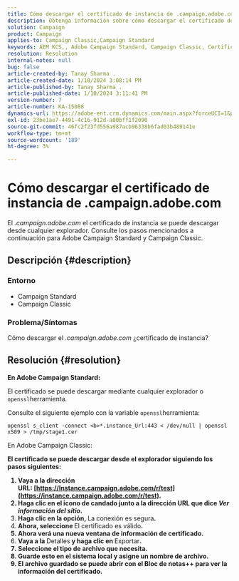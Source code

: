 ```yaml
---
title: Cómo descargar el certificado de instancia de .campaign.adobe.com
description: Obtenga información sobre cómo descargar el certificado de instancia para Adobe Campaign Standard y Campaign Classic.
solution: Campaign
product: Campaign
applies-to: Campaign Classic,Campaign Standard
keywords: AEM KCS,, Adobe Campaign Standard, Campaign Classic, Certificado de instancia, .campaign.adobe.com
resolution: Resolution
internal-notes: null
bug: false
article-created-by: Tanay Sharma .
article-created-date: 1/10/2024 3:08:14 PM
article-published-by: Tanay Sharma .
article-published-date: 1/10/2024 3:11:41 PM
version-number: 7
article-number: KA-15088
dynamics-url: https://adobe-ent.crm.dynamics.com/main.aspx?forceUCI=1&pagetype=entityrecord&etn=knowledgearticle&id=e7004411-caaf-ee11-a569-6045bd006e5a
exl-id: 23be1ae7-4491-4c16-912d-a00bff1f2090
source-git-commit: 46fc2f23fd556a987acb96338b6fad03b489141e
workflow-type: tm+mt
source-wordcount: '189'
ht-degree: 3%

---
```


# Cómo descargar el certificado de instancia de .campaign.adobe.com


El *.campaign.adobe.com* el certificado de instancia se puede descargar desde cualquier explorador. Consulte los pasos mencionados a continuación para Adobe Campaign Standard y Campaign Classic.

## Descripción {#description}


### Entorno

- Campaign Standard
- Campaign Classic


### Problema/Síntomas

Cómo descargar el *.campaign.adobe.com* ¿certificado de instancia?


## Resolución {#resolution}


<b>En Adobe Campaign Standard:</b>

El certificado se puede descargar mediante cualquier explorador o `openssl`herramienta.

Consulte el siguiente ejemplo con la variable `openssl`herramienta:


```
openssl s_client -connect <b>*.instance_Url:443 < /dev/null | openssl x509 > /tmp/stage1.cer
```




</b>En Adobe Campaign Classic:<b>

El certificado se puede descargar desde el explorador siguiendo los pasos siguientes:

1. Vaya a la dirección URL: [https://Instance.campaign.adobe.com/r/test](https://instance.campaign.adobe.com/r/test).
2. Haga clic en el icono de candado junto a la dirección URL que dice *Ver información del sitio*.
3. Haga clic en la opción, </b>La conexión es segura<b>.
4. Ahora, seleccione </b>El certificado es válido<b>.
5. Ahora verá una nueva ventana de información de certificado.
6. Vaya a la </b>Detalles<b> y haga clic en </b>Exportar<b>.
7. Seleccione el tipo de archivo que necesita.
8. Guarde esto en el sistema local y asigne un nombre de archivo.
9. El archivo guardado se puede abrir con el Bloc de notas++ para ver la información del certificado.
